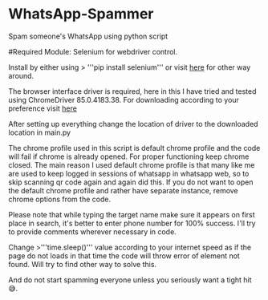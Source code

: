 # WhatsApp-Spammer
Spam someone's WhatsApp using python script

#Required Module:
Selenium for webdriver control.
 
 Install by either using 
                       > '''pip install selenium'''
                        or visit <a href="https://selenium-python.readthedocs.io/installation.html#downloading-python-bindings-for-selenium" target="_blank">here</a> for other way around.
                        
 The browser interface driver is required, here in this I have tried and tested using ChromeDriver 85.0.4183.38.
 For downloading according to your preference visit <a href="https://selenium-python.readthedocs.io/installation.html#drivers" target="_blank">here</a>
 
 After setting up everything change the location of driver to the downloaded location in main.py
 
 The chrome profile used in this script is default chrome profile and the code will fail if chrome is already opened.
 For proper functioning keep chrome closed.
 The main reason I used default chrome profile is that many like me are used to keep logged in sessions of whatsapp in whatsapp web,
 so to skip scanning qr code again and again did this. 
 If you do not want to open the default chrome profile and rather have separate instance, remove chrome options from the code.
 
 Please note that while typing the target name make sure it appears on first place in search, it's better to enter phone number for 100% success.
 I'll try to provide comments wherever necessary in code.
 
 Change >'''time.sleep()''' value according to your internet speed as if the page do not loads in that time the code will throw error of element not found. 
 Will try to find other way to solve this.
 
 And do not start spamming everyone unless you seriously want a tight hit 😅.
